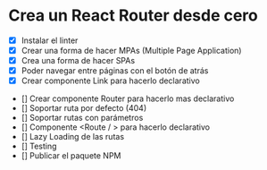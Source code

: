 # Crea un React Router desde cero

- [x] Instalar el linter
- [x] Crear una forma de hacer MPAs (Multiple Page Application)
- [x] Crea una forma de hacer SPAs
- [x] Poder navegar entre páginas con el botón de atrás
- [x] Crear componente Link para hacerlo declarativo
- [] Crear componente Router para hacerlo mas declarativo
- [] Soportar ruta por defecto (404)
- [] Soportar rutas con parámetros
- [] Componente <Route / > para hacerlo declarativo
- [] Lazy Loading de las rutas
- [] Testing
- [] Publicar el paquete NPM
